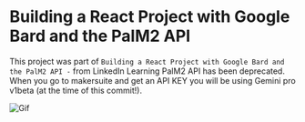#  Building a React Project with Google Bard and the PalM2 API 
This project was part of ` Building a React Project with Google Bard and the PalM2 API - ` from LinkedIn Learning
PalM2 API has been deprecated. When you go to makersuite and get an API KEY you will be using Gemini pro v1beta (at the time of this commit!).


![Gif](https://github.com/sdkdeepa/BardClone/blob/main/smallgif1.gif)
